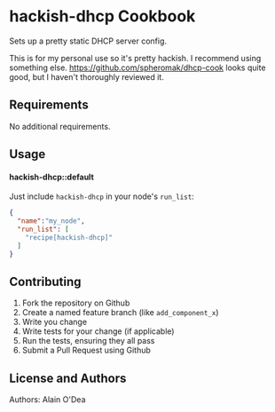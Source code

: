 hackish-dhcp Cookbook
=====================
Sets up a pretty static DHCP server config.

This is for my personal use so it's pretty hackish.  I recommend using something else.
https://github.com/spheromak/dhcp-cook looks quite good, but I haven't
thoroughly reviewed it.

Requirements
------------
No additional requirements.

Usage
-----
#### hackish-dhcp::default
Just include `hackish-dhcp` in your node's `run_list`:

```json
{
  "name":"my_node",
  "run_list": [
    "recipe[hackish-dhcp]"
  ]
}
```

Contributing
------------
1. Fork the repository on Github
2. Create a named feature branch (like `add_component_x`)
3. Write you change
4. Write tests for your change (if applicable)
5. Run the tests, ensuring they all pass
6. Submit a Pull Request using Github

License and Authors
-------------------
Authors: Alain O'Dea

